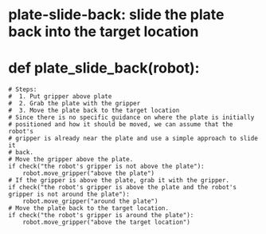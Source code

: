 # plate-slide-back: slide the plate back into the target location
# def plate_slide_back(robot):
    # Steps:
    #  1. Put gripper above plate
    #  2. Grab the plate with the gripper
    #  3. Move the plate back to the target location
    # Since there is no specific guidance on where the plate is initially
    # positioned and how it should be moved, we can assume that the robot's
    # gripper is already near the plate and use a simple approach to slide it
    # back.
    # Move the gripper above the plate.
    if check("the robot's gripper is not above the plate"):
        robot.move_gripper("above the plate")
    # If the gripper is above the plate, grab it with the gripper.
    if check("the robot's gripper is above the plate and the robot's gripper is not around the plate"):
        robot.move_gripper("around the plate")
    # Move the plate back to the target location.
    if check("the robot's gripper is around the plate"):
        robot.move_gripper("above the target location")